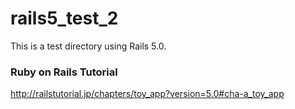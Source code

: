 # rails5_test_2
This is a test directory using Rails 5.0.  

### Ruby on Rails Tutorial
http://railstutorial.jp/chapters/toy_app?version=5.0#cha-a_toy_app